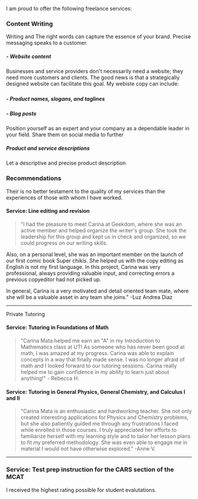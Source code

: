 I am proud to offer the following freelance services:

### Content Writing 


Writing and 
The right words can capture the essence of your brand. Precise messaging speaks to a customer. 

##### - Website content

Businesses and service providers don't necessarily need a website; they need more customers and clients. The good news is that a strategically designed website can facilitate this goal. My webiste copy can include:

#####

##### - Product names, slogans, and taglines

##### - Blog posts

Position yourself as an expert and your company as a dependable leader in your field. 
Share them on social media to further 


##### Product and service descriptions

Let a descriptive and precise product description 



### Recommendations

Their is no better testament to the quality of my services than the experiences of those with whom I have worked.


#### Service: Line editing and revision




> "I had the pleasure to meet Carina at Geekdom, where she was an active member and helped organize the writer's group. She took the leadership for this group and kept us in check and organized, so we could progress on our writing skills.

Also, on a personal level, she was an important member on the launch of our first comic book Super chikis. She helped us with the copy editing as English is not my first language. In this project, Carina was very professional, always providing valuable input, and correcting errors a previous copyeditor had not picked up.

In general, Carina is a very motivated and detail oriented team mate, where she will be a valuable asset in any team she joins." -Luz Andrea Diaz



*** 
Private Tutoring

#### Service: Tutoring in Foundations of Math

> "Carina Mata helped me earn an "A" in my Introduction to Mathematics class at UT!  As someone who has never been good at math, I was amazed at my progress. Carina was able to explain concepts in a way that finally made sense.  I was no longer afraid of math and I looked forward to our tutoring sessions. Carina really helped me to gain confidence in my ability to learn just about anything!" - Rebecca H.


#### Service: Tutoring in General Physics, General Chemistry, and Calculus I and II


> "Carina Mata is an enthusiastic and hardworking teacher. She not only created interesting applications for Physics and Chemistry problems, but she also patiently guided me through any frustrations I faced while enrolled in those courses. I truly appreciated her efforts to familiarize herself with my learning style and to tailor her lesson plans to fit my preferred methodology. She was even able to engage me in material I would not have otherwise explored." -Anne V.


*** 
### Service: Test prep instruction for the CARS section of the MCAT 

I received the highest rating possible for student evalutations. 





